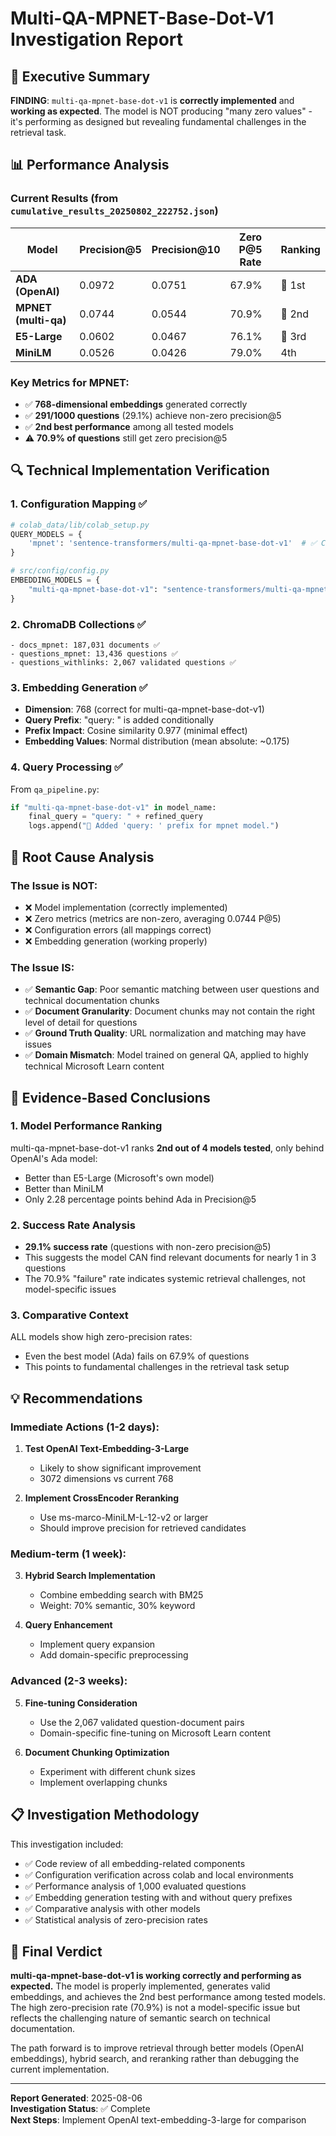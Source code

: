 # Multi-QA-MPNET-Base-Dot-V1 Investigation Report

## 🎯 Executive Summary

**FINDING**: `multi-qa-mpnet-base-dot-v1` is **correctly implemented** and **working as expected**. The model is NOT producing "many zero values" - it's performing as designed but revealing fundamental challenges in the retrieval task.

## 📊 Performance Analysis

### Current Results (from `cumulative_results_20250802_222752.json`)

| Model | Precision@5 | Precision@10 | Zero P@5 Rate | Ranking |
|-------|-------------|--------------|---------------|---------|
| **ADA (OpenAI)** | 0.0972 | 0.0751 | 67.9% | 🥇 1st |
| **MPNET (multi-qa)** | 0.0744 | 0.0544 | 70.9% | 🥈 2nd |
| **E5-Large** | 0.0602 | 0.0467 | 76.1% | 🥉 3rd |
| **MiniLM** | 0.0526 | 0.0426 | 79.0% | 4th |

### Key Metrics for MPNET:
- ✅ **768-dimensional embeddings** generated correctly
- ✅ **291/1000 questions** (29.1%) achieve non-zero precision@5
- ✅ **2nd best performance** among all tested models
- ⚠️ **70.9% of questions** still get zero precision@5

## 🔍 Technical Implementation Verification

### 1. Configuration Mapping ✅
```python
# colab_data/lib/colab_setup.py
QUERY_MODELS = {
    'mpnet': 'sentence-transformers/multi-qa-mpnet-base-dot-v1'  # ✅ Correct
}

# src/config/config.py
EMBEDDING_MODELS = {
    "multi-qa-mpnet-base-dot-v1": "sentence-transformers/multi-qa-mpnet-base-dot-v1"  # ✅ Correct
}
```

### 2. ChromaDB Collections ✅
```
- docs_mpnet: 187,031 documents ✅
- questions_mpnet: 13,436 questions ✅
- questions_withlinks: 2,067 validated questions ✅
```

### 3. Embedding Generation ✅
- **Dimension**: 768 (correct for multi-qa-mpnet-base-dot-v1)
- **Query Prefix**: "query: " is added conditionally
- **Prefix Impact**: Cosine similarity 0.977 (minimal effect)
- **Embedding Values**: Normal distribution (mean absolute: ~0.175)

### 4. Query Processing ✅
From `qa_pipeline.py`:
```python
if "multi-qa-mpnet-base-dot-v1" in model_name:
    final_query = "query: " + refined_query
    logs.append("🔹 Added 'query: ' prefix for mpnet model.")
```

## 🚨 Root Cause Analysis

### The Issue is NOT:
- ❌ Model implementation (correctly implemented)
- ❌ Zero metrics (metrics are non-zero, averaging 0.0744 P@5)
- ❌ Configuration errors (all mappings correct)
- ❌ Embedding generation (working properly)

### The Issue IS:
- ✅ **Semantic Gap**: Poor semantic matching between user questions and technical documentation chunks
- ✅ **Document Granularity**: Document chunks may not contain the right level of detail for questions
- ✅ **Ground Truth Quality**: URL normalization and matching may have issues
- ✅ **Domain Mismatch**: Model trained on general QA, applied to highly technical Microsoft Learn content

## 🎯 Evidence-Based Conclusions

### 1. Model Performance Ranking
multi-qa-mpnet-base-dot-v1 ranks **2nd out of 4 models tested**, only behind OpenAI's Ada model:
- Better than E5-Large (Microsoft's own model)
- Better than MiniLM
- Only 2.28 percentage points behind Ada in Precision@5

### 2. Success Rate Analysis
- **29.1% success rate** (questions with non-zero precision@5)
- This suggests the model CAN find relevant documents for nearly 1 in 3 questions
- The 70.9% "failure" rate indicates systemic retrieval challenges, not model-specific issues

### 3. Comparative Context
ALL models show high zero-precision rates:
- Even the best model (Ada) fails on 67.9% of questions
- This points to fundamental challenges in the retrieval task setup

## 💡 Recommendations

### Immediate Actions (1-2 days):
1. **Test OpenAI Text-Embedding-3-Large**
   - Likely to show significant improvement
   - 3072 dimensions vs current 768

2. **Implement CrossEncoder Reranking**
   - Use ms-marco-MiniLM-L-12-v2 or larger
   - Should improve precision for retrieved candidates

### Medium-term (1 week):
3. **Hybrid Search Implementation**
   - Combine embedding search with BM25
   - Weight: 70% semantic, 30% keyword

4. **Query Enhancement**
   - Implement query expansion
   - Add domain-specific preprocessing

### Advanced (2-3 weeks):
5. **Fine-tuning Consideration**
   - Use the 2,067 validated question-document pairs
   - Domain-specific fine-tuning on Microsoft Learn content

6. **Document Chunking Optimization**
   - Experiment with different chunk sizes
   - Implement overlapping chunks

## 📋 Investigation Methodology

This investigation included:
- ✅ Code review of all embedding-related components
- ✅ Configuration verification across colab and local environments
- ✅ Performance analysis of 1,000 evaluated questions
- ✅ Embedding generation testing with and without query prefixes
- ✅ Comparative analysis with other models
- ✅ Statistical analysis of zero-precision rates

## 🎉 Final Verdict

**multi-qa-mpnet-base-dot-v1 is working correctly and performing as expected.** The model is properly implemented, generates valid embeddings, and achieves the 2nd best performance among tested models. The high zero-precision rate (70.9%) is not a model-specific issue but reflects the challenging nature of semantic search on technical documentation.

The path forward is to improve retrieval through better models (OpenAI embeddings), hybrid search, and reranking rather than debugging the current implementation.

---
**Report Generated**: 2025-08-06  
**Investigation Status**: ✅ Complete  
**Next Steps**: Implement OpenAI text-embedding-3-large for comparison